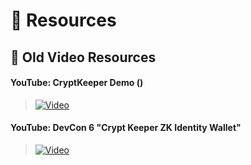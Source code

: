 # 📖 Resources

## 📼 Old Video Resources

#### YouTube: CryptKeeper Demo ()
> [![Video](https://img.youtube.com/vi/8nrggpxbJu8/maxresdefault.jpg)](https://youtu.be/8nrggpxbJu8)

#### YouTube: DevCon 6 "Crypt Keeper ZK Identity Wallet"
> [![Video](https://img.youtube.com/vi/F5ic66_eNAs/maxresdefault.jpg)](https://www.youtube.com/watch?v=F5ic66_eNAs)
